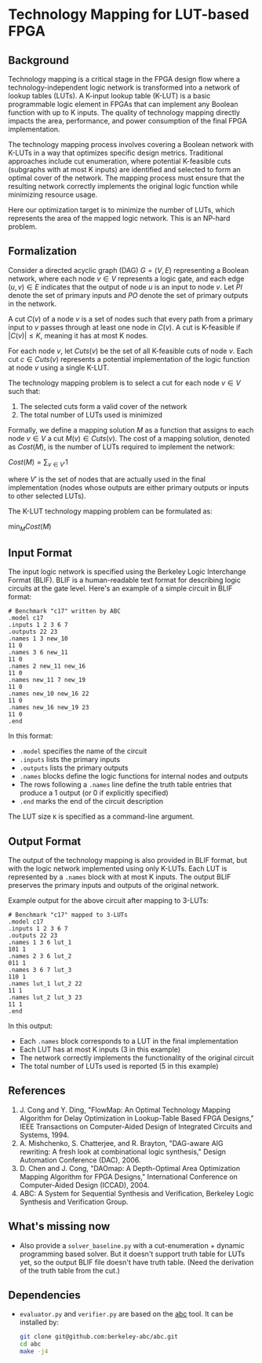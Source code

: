 # Technology Mapping for LUT-based FPGA


## Background

Technology mapping is a critical stage in the FPGA design flow where a technology-independent logic network is transformed into a network of lookup tables (LUTs). A K-input lookup table (K-LUT) is a basic programmable logic element in FPGAs that can implement any Boolean function with up to K inputs. The quality of technology mapping directly impacts the area, performance, and power consumption of the final FPGA implementation.

The technology mapping process involves covering a Boolean network with K-LUTs in a way that optimizes specific design metrics. Traditional approaches include cut enumeration, where potential K-feasible cuts (subgraphs with at most K inputs) are identified and selected to form an optimal cover of the network. The mapping process must ensure that the resulting network correctly implements the original logic function while minimizing resource usage.

Here our optimization target is to minimize the number of LUTs, which represents the area of the mapped logic network. This is an NP-hard problem. 

## Formalization

Consider a directed acyclic graph (DAG) $G = (V, E)$ representing a Boolean network, where each node $v \in V$ represents a logic gate, and each edge $(u, v) \in E$ indicates that the output of node $u$ is an input to node $v$. Let $PI$ denote the set of primary inputs and $PO$ denote the set of primary outputs in the network.

A cut $C(v)$ of a node $v$ is a set of nodes such that every path from a primary input to $v$ passes through at least one node in $C(v)$. A cut is K-feasible if $|C(v)| \leq K$, meaning it has at most K nodes.

For each node $v$, let $Cuts(v)$ be the set of all K-feasible cuts of node $v$. Each cut $c \in Cuts(v)$ represents a potential implementation of the logic function at node $v$ using a single K-LUT.

The technology mapping problem is to select a cut for each node $v \in V$ such that:
1. The selected cuts form a valid cover of the network
2. The total number of LUTs used is minimized

Formally, we define a mapping solution $M$ as a function that assigns to each node $v \in V$ a cut $M(v) \in Cuts(v)$. The cost of a mapping solution, denoted as $Cost(M)$, is the number of LUTs required to implement the network:

$Cost(M) = \sum_{v \in V'} 1$

where $V'$ is the set of nodes that are actually used in the final implementation (nodes whose outputs are either primary outputs or inputs to other selected LUTs).

The K-LUT technology mapping problem can be formulated as:

$\min_{M} Cost(M)$


## Input Format

The input logic network is specified using the Berkeley Logic Interchange Format (BLIF). BLIF is a human-readable text format for describing logic circuits at the gate level. Here's an example of a simple circuit in BLIF format:

```blif
# Benchmark "c17" written by ABC
.model c17
.inputs 1 2 3 6 7
.outputs 22 23
.names 1 3 new_10
11 0
.names 3 6 new_11
11 0
.names 2 new_11 new_16
11 0
.names new_11 7 new_19
11 0
.names new_10 new_16 22
11 0
.names new_16 new_19 23
11 0
.end
```

In this format:
- `.model` specifies the name of the circuit
- `.inputs` lists the primary inputs
- `.outputs` lists the primary outputs
- `.names` blocks define the logic functions for internal nodes and outputs
- The rows following a `.names` line define the truth table entries that produce a 1 output (or 0 if explicitly specified)
- `.end` marks the end of the circuit description

The LUT size `K` is specified as a command-line argument.

## Output Format

The output of the technology mapping is also provided in BLIF format, but with the logic network implemented using only K-LUTs. Each LUT is represented by a `.names` block with at most K inputs. The output BLIF preserves the primary inputs and outputs of the original network.

Example output for the above circuit after mapping to 3-LUTs:

```blif
# Benchmark "c17" mapped to 3-LUTs
.model c17
.inputs 1 2 3 6 7
.outputs 22 23
.names 1 3 6 lut_1
101 1
.names 2 3 6 lut_2
011 1
.names 3 6 7 lut_3
110 1
.names lut_1 lut_2 22
11 1
.names lut_2 lut_3 23
11 1
.end
```

In this output:
- Each `.names` block corresponds to a LUT in the final implementation
- Each LUT has at most K inputs (3 in this example)
- The network correctly implements the functionality of the original circuit
- The total number of LUTs used is reported (5 in this example)

## References
1. J. Cong and Y. Ding, "FlowMap: An Optimal Technology Mapping Algorithm for Delay Optimization in Lookup-Table Based FPGA Designs," IEEE Transactions on Computer-Aided Design of Integrated Circuits and Systems, 1994.
2. A. Mishchenko, S. Chatterjee, and R. Brayton, "DAG-aware AIG rewriting: A fresh look at combinational logic synthesis," Design Automation Conference (DAC), 2006.
3. D. Chen and J. Cong, "DAOmap: A Depth-Optimal Area Optimization Mapping Algorithm for FPGA Designs," International Conference on Computer-Aided Design (ICCAD), 2004.
4. ABC: A System for Sequential Synthesis and Verification, Berkeley Logic Synthesis and Verification Group.


## What's missing now
- Also provide a `solver_baseline.py` with a cut-enumeration + dynamic programming based solver. But it doesn't support truth table for LUTs yet, so the output BLIF file doesn't have truth table. (Need the derivation of the truth table from the cut.)

## Dependencies
- `evaluator.py` and `verifier.py` are based on the [abc](https://github.com/berkeley-abc/abc/tree/master) tool. It can be installed by: 
    ```bash
    git clone git@github.com:berkeley-abc/abc.git
    cd abc
    make -j4
    ```
